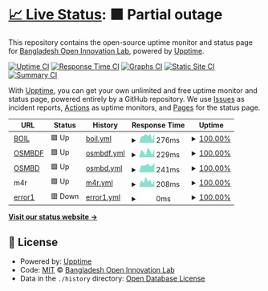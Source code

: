 # [📈 Live Status](https://BangladeshOpenInnovationLab.github.io/musical-telegram): <!--live status--> **🟧 Partial outage**

This repository contains the open-source uptime monitor and status page for [Bangladesh Open Innovation Lab](http://boiledbhoot.org), powered by [Upptime](https://github.com/upptime/upptime).

[![Uptime CI](https://github.com/BangladeshOpenInnovationLab/musical-telegram/workflows/Uptime%20CI/badge.svg)](https://github.com/BangladeshOpenInnovationLab/musical-telegram/actions?query=workflow%3A%22Uptime+CI%22)
[![Response Time CI](https://github.com/BangladeshOpenInnovationLab/musical-telegram/workflows/Response%20Time%20CI/badge.svg)](https://github.com/BangladeshOpenInnovationLab/musical-telegram/actions?query=workflow%3A%22Response+Time+CI%22)
[![Graphs CI](https://github.com/BangladeshOpenInnovationLab/musical-telegram/workflows/Graphs%20CI/badge.svg)](https://github.com/BangladeshOpenInnovationLab/musical-telegram/actions?query=workflow%3A%22Graphs+CI%22)
[![Static Site CI](https://github.com/BangladeshOpenInnovationLab/musical-telegram/workflows/Static%20Site%20CI/badge.svg)](https://github.com/BangladeshOpenInnovationLab/musical-telegram/actions?query=workflow%3A%22Static+Site+CI%22)
[![Summary CI](https://github.com/BangladeshOpenInnovationLab/musical-telegram/workflows/Summary%20CI/badge.svg)](https://github.com/BangladeshOpenInnovationLab/musical-telegram/actions?query=workflow%3A%22Summary+CI%22)

With [Upptime](https://upptime.js.org), you can get your own unlimited and free uptime monitor and status page, powered entirely by a GitHub repository. We use [Issues](https://github.com/BangladeshOpenInnovationLab/musical-telegram/issues) as incident reports, [Actions](https://github.com/BangladeshOpenInnovationLab/musical-telegram/actions) as uptime monitors, and [Pages](https://BangladeshOpenInnovationLab.github.io/musical-telegram) for the status page.

<!--start: status pages-->
<!-- This summary is generated by Upptime (https://github.com/upptime/upptime) -->
<!-- Do not edit this manually, your changes will be overwritten -->
<!-- prettier-ignore -->
| URL | Status | History | Response Time | Uptime |
| --- | ------ | ------- | ------------- | ------ |
| <img alt="" src="https://icons.duckduckgo.com/ip3/boiledbhoot.org.ico" height="13"> [BOIL](https://boiledbhoot.org/) | 🟩 Up | [boil.yml](https://github.com/BangladeshOpenInnovationLab/musical-telegram/commits/HEAD/history/boil.yml) | <details><summary><img alt="Response time graph" src="./graphs/boil/response-time-week.png" height="20"> 276ms</summary><br><a href="https://BangladeshOpenInnovationLab.github.io/musical-telegram/history/boil"><img alt="Response time 226" src="https://img.shields.io/endpoint?url=https%3A%2F%2Fraw.githubusercontent.com%2FBangladeshOpenInnovationLab%2Fmusical-telegram%2FHEAD%2Fapi%2Fboil%2Fresponse-time.json"></a><br><a href="https://BangladeshOpenInnovationLab.github.io/musical-telegram/history/boil"><img alt="24-hour response time 265" src="https://img.shields.io/endpoint?url=https%3A%2F%2Fraw.githubusercontent.com%2FBangladeshOpenInnovationLab%2Fmusical-telegram%2FHEAD%2Fapi%2Fboil%2Fresponse-time-day.json"></a><br><a href="https://BangladeshOpenInnovationLab.github.io/musical-telegram/history/boil"><img alt="7-day response time 276" src="https://img.shields.io/endpoint?url=https%3A%2F%2Fraw.githubusercontent.com%2FBangladeshOpenInnovationLab%2Fmusical-telegram%2FHEAD%2Fapi%2Fboil%2Fresponse-time-week.json"></a><br><a href="https://BangladeshOpenInnovationLab.github.io/musical-telegram/history/boil"><img alt="30-day response time 223" src="https://img.shields.io/endpoint?url=https%3A%2F%2Fraw.githubusercontent.com%2FBangladeshOpenInnovationLab%2Fmusical-telegram%2FHEAD%2Fapi%2Fboil%2Fresponse-time-month.json"></a><br><a href="https://BangladeshOpenInnovationLab.github.io/musical-telegram/history/boil"><img alt="1-year response time 230" src="https://img.shields.io/endpoint?url=https%3A%2F%2Fraw.githubusercontent.com%2FBangladeshOpenInnovationLab%2Fmusical-telegram%2FHEAD%2Fapi%2Fboil%2Fresponse-time-year.json"></a></details> | <details><summary><a href="https://BangladeshOpenInnovationLab.github.io/musical-telegram/history/boil">100.00%</a></summary><a href="https://BangladeshOpenInnovationLab.github.io/musical-telegram/history/boil"><img alt="All-time uptime 99.97%" src="https://img.shields.io/endpoint?url=https%3A%2F%2Fraw.githubusercontent.com%2FBangladeshOpenInnovationLab%2Fmusical-telegram%2FHEAD%2Fapi%2Fboil%2Fuptime.json"></a><br><a href="https://BangladeshOpenInnovationLab.github.io/musical-telegram/history/boil"><img alt="24-hour uptime 100.00%" src="https://img.shields.io/endpoint?url=https%3A%2F%2Fraw.githubusercontent.com%2FBangladeshOpenInnovationLab%2Fmusical-telegram%2FHEAD%2Fapi%2Fboil%2Fuptime-day.json"></a><br><a href="https://BangladeshOpenInnovationLab.github.io/musical-telegram/history/boil"><img alt="7-day uptime 100.00%" src="https://img.shields.io/endpoint?url=https%3A%2F%2Fraw.githubusercontent.com%2FBangladeshOpenInnovationLab%2Fmusical-telegram%2FHEAD%2Fapi%2Fboil%2Fuptime-week.json"></a><br><a href="https://BangladeshOpenInnovationLab.github.io/musical-telegram/history/boil"><img alt="30-day uptime 100.00%" src="https://img.shields.io/endpoint?url=https%3A%2F%2Fraw.githubusercontent.com%2FBangladeshOpenInnovationLab%2Fmusical-telegram%2FHEAD%2Fapi%2Fboil%2Fuptime-month.json"></a><br><a href="https://BangladeshOpenInnovationLab.github.io/musical-telegram/history/boil"><img alt="1-year uptime 100.00%" src="https://img.shields.io/endpoint?url=https%3A%2F%2Fraw.githubusercontent.com%2FBangladeshOpenInnovationLab%2Fmusical-telegram%2FHEAD%2Fapi%2Fboil%2Fuptime-year.json"></a></details>
| <img alt="" src="https://icons.duckduckgo.com/ip3/osmbdf.org.ico" height="13"> [OSMBDF](https://osmbdf.org/) | 🟩 Up | [osmbdf.yml](https://github.com/BangladeshOpenInnovationLab/musical-telegram/commits/HEAD/history/osmbdf.yml) | <details><summary><img alt="Response time graph" src="./graphs/osmbdf/response-time-week.png" height="20"> 229ms</summary><br><a href="https://BangladeshOpenInnovationLab.github.io/musical-telegram/history/osmbdf"><img alt="Response time 218" src="https://img.shields.io/endpoint?url=https%3A%2F%2Fraw.githubusercontent.com%2FBangladeshOpenInnovationLab%2Fmusical-telegram%2FHEAD%2Fapi%2Fosmbdf%2Fresponse-time.json"></a><br><a href="https://BangladeshOpenInnovationLab.github.io/musical-telegram/history/osmbdf"><img alt="24-hour response time 234" src="https://img.shields.io/endpoint?url=https%3A%2F%2Fraw.githubusercontent.com%2FBangladeshOpenInnovationLab%2Fmusical-telegram%2FHEAD%2Fapi%2Fosmbdf%2Fresponse-time-day.json"></a><br><a href="https://BangladeshOpenInnovationLab.github.io/musical-telegram/history/osmbdf"><img alt="7-day response time 229" src="https://img.shields.io/endpoint?url=https%3A%2F%2Fraw.githubusercontent.com%2FBangladeshOpenInnovationLab%2Fmusical-telegram%2FHEAD%2Fapi%2Fosmbdf%2Fresponse-time-week.json"></a><br><a href="https://BangladeshOpenInnovationLab.github.io/musical-telegram/history/osmbdf"><img alt="30-day response time 211" src="https://img.shields.io/endpoint?url=https%3A%2F%2Fraw.githubusercontent.com%2FBangladeshOpenInnovationLab%2Fmusical-telegram%2FHEAD%2Fapi%2Fosmbdf%2Fresponse-time-month.json"></a><br><a href="https://BangladeshOpenInnovationLab.github.io/musical-telegram/history/osmbdf"><img alt="1-year response time 213" src="https://img.shields.io/endpoint?url=https%3A%2F%2Fraw.githubusercontent.com%2FBangladeshOpenInnovationLab%2Fmusical-telegram%2FHEAD%2Fapi%2Fosmbdf%2Fresponse-time-year.json"></a></details> | <details><summary><a href="https://BangladeshOpenInnovationLab.github.io/musical-telegram/history/osmbdf">100.00%</a></summary><a href="https://BangladeshOpenInnovationLab.github.io/musical-telegram/history/osmbdf"><img alt="All-time uptime 99.79%" src="https://img.shields.io/endpoint?url=https%3A%2F%2Fraw.githubusercontent.com%2FBangladeshOpenInnovationLab%2Fmusical-telegram%2FHEAD%2Fapi%2Fosmbdf%2Fuptime.json"></a><br><a href="https://BangladeshOpenInnovationLab.github.io/musical-telegram/history/osmbdf"><img alt="24-hour uptime 100.00%" src="https://img.shields.io/endpoint?url=https%3A%2F%2Fraw.githubusercontent.com%2FBangladeshOpenInnovationLab%2Fmusical-telegram%2FHEAD%2Fapi%2Fosmbdf%2Fuptime-day.json"></a><br><a href="https://BangladeshOpenInnovationLab.github.io/musical-telegram/history/osmbdf"><img alt="7-day uptime 100.00%" src="https://img.shields.io/endpoint?url=https%3A%2F%2Fraw.githubusercontent.com%2FBangladeshOpenInnovationLab%2Fmusical-telegram%2FHEAD%2Fapi%2Fosmbdf%2Fuptime-week.json"></a><br><a href="https://BangladeshOpenInnovationLab.github.io/musical-telegram/history/osmbdf"><img alt="30-day uptime 100.00%" src="https://img.shields.io/endpoint?url=https%3A%2F%2Fraw.githubusercontent.com%2FBangladeshOpenInnovationLab%2Fmusical-telegram%2FHEAD%2Fapi%2Fosmbdf%2Fuptime-month.json"></a><br><a href="https://BangladeshOpenInnovationLab.github.io/musical-telegram/history/osmbdf"><img alt="1-year uptime 100.00%" src="https://img.shields.io/endpoint?url=https%3A%2F%2Fraw.githubusercontent.com%2FBangladeshOpenInnovationLab%2Fmusical-telegram%2FHEAD%2Fapi%2Fosmbdf%2Fuptime-year.json"></a></details>
| <img alt="" src="https://icons.duckduckgo.com/ip3/osmbd.org.ico" height="13"> [OSMBD](https://osmbd.org/) | 🟩 Up | [osmbd.yml](https://github.com/BangladeshOpenInnovationLab/musical-telegram/commits/HEAD/history/osmbd.yml) | <details><summary><img alt="Response time graph" src="./graphs/osmbd/response-time-week.png" height="20"> 241ms</summary><br><a href="https://BangladeshOpenInnovationLab.github.io/musical-telegram/history/osmbd"><img alt="Response time 216" src="https://img.shields.io/endpoint?url=https%3A%2F%2Fraw.githubusercontent.com%2FBangladeshOpenInnovationLab%2Fmusical-telegram%2FHEAD%2Fapi%2Fosmbd%2Fresponse-time.json"></a><br><a href="https://BangladeshOpenInnovationLab.github.io/musical-telegram/history/osmbd"><img alt="24-hour response time 197" src="https://img.shields.io/endpoint?url=https%3A%2F%2Fraw.githubusercontent.com%2FBangladeshOpenInnovationLab%2Fmusical-telegram%2FHEAD%2Fapi%2Fosmbd%2Fresponse-time-day.json"></a><br><a href="https://BangladeshOpenInnovationLab.github.io/musical-telegram/history/osmbd"><img alt="7-day response time 241" src="https://img.shields.io/endpoint?url=https%3A%2F%2Fraw.githubusercontent.com%2FBangladeshOpenInnovationLab%2Fmusical-telegram%2FHEAD%2Fapi%2Fosmbd%2Fresponse-time-week.json"></a><br><a href="https://BangladeshOpenInnovationLab.github.io/musical-telegram/history/osmbd"><img alt="30-day response time 239" src="https://img.shields.io/endpoint?url=https%3A%2F%2Fraw.githubusercontent.com%2FBangladeshOpenInnovationLab%2Fmusical-telegram%2FHEAD%2Fapi%2Fosmbd%2Fresponse-time-month.json"></a><br><a href="https://BangladeshOpenInnovationLab.github.io/musical-telegram/history/osmbd"><img alt="1-year response time 212" src="https://img.shields.io/endpoint?url=https%3A%2F%2Fraw.githubusercontent.com%2FBangladeshOpenInnovationLab%2Fmusical-telegram%2FHEAD%2Fapi%2Fosmbd%2Fresponse-time-year.json"></a></details> | <details><summary><a href="https://BangladeshOpenInnovationLab.github.io/musical-telegram/history/osmbd">100.00%</a></summary><a href="https://BangladeshOpenInnovationLab.github.io/musical-telegram/history/osmbd"><img alt="All-time uptime 99.97%" src="https://img.shields.io/endpoint?url=https%3A%2F%2Fraw.githubusercontent.com%2FBangladeshOpenInnovationLab%2Fmusical-telegram%2FHEAD%2Fapi%2Fosmbd%2Fuptime.json"></a><br><a href="https://BangladeshOpenInnovationLab.github.io/musical-telegram/history/osmbd"><img alt="24-hour uptime 100.00%" src="https://img.shields.io/endpoint?url=https%3A%2F%2Fraw.githubusercontent.com%2FBangladeshOpenInnovationLab%2Fmusical-telegram%2FHEAD%2Fapi%2Fosmbd%2Fuptime-day.json"></a><br><a href="https://BangladeshOpenInnovationLab.github.io/musical-telegram/history/osmbd"><img alt="7-day uptime 100.00%" src="https://img.shields.io/endpoint?url=https%3A%2F%2Fraw.githubusercontent.com%2FBangladeshOpenInnovationLab%2Fmusical-telegram%2FHEAD%2Fapi%2Fosmbd%2Fuptime-week.json"></a><br><a href="https://BangladeshOpenInnovationLab.github.io/musical-telegram/history/osmbd"><img alt="30-day uptime 100.00%" src="https://img.shields.io/endpoint?url=https%3A%2F%2Fraw.githubusercontent.com%2FBangladeshOpenInnovationLab%2Fmusical-telegram%2FHEAD%2Fapi%2Fosmbd%2Fuptime-month.json"></a><br><a href="https://BangladeshOpenInnovationLab.github.io/musical-telegram/history/osmbd"><img alt="1-year uptime 100.00%" src="https://img.shields.io/endpoint?url=https%3A%2F%2Fraw.githubusercontent.com%2FBangladeshOpenInnovationLab%2Fmusical-telegram%2FHEAD%2Fapi%2Fosmbd%2Fuptime-year.json"></a></details>
| <img alt="" src="https://icons.duckduckgo.com/ip3/null.ico" height="13"> m4r | 🟩 Up | [m4r.yml](https://github.com/BangladeshOpenInnovationLab/musical-telegram/commits/HEAD/history/m4r.yml) | <details><summary><img alt="Response time graph" src="./graphs/m4r/response-time-week.png" height="20"> 208ms</summary><br><a href="https://BangladeshOpenInnovationLab.github.io/musical-telegram/history/m4r"><img alt="Response time 211" src="https://img.shields.io/endpoint?url=https%3A%2F%2Fraw.githubusercontent.com%2FBangladeshOpenInnovationLab%2Fmusical-telegram%2FHEAD%2Fapi%2Fm4r%2Fresponse-time.json"></a><br><a href="https://BangladeshOpenInnovationLab.github.io/musical-telegram/history/m4r"><img alt="24-hour response time 218" src="https://img.shields.io/endpoint?url=https%3A%2F%2Fraw.githubusercontent.com%2FBangladeshOpenInnovationLab%2Fmusical-telegram%2FHEAD%2Fapi%2Fm4r%2Fresponse-time-day.json"></a><br><a href="https://BangladeshOpenInnovationLab.github.io/musical-telegram/history/m4r"><img alt="7-day response time 208" src="https://img.shields.io/endpoint?url=https%3A%2F%2Fraw.githubusercontent.com%2FBangladeshOpenInnovationLab%2Fmusical-telegram%2FHEAD%2Fapi%2Fm4r%2Fresponse-time-week.json"></a><br><a href="https://BangladeshOpenInnovationLab.github.io/musical-telegram/history/m4r"><img alt="30-day response time 232" src="https://img.shields.io/endpoint?url=https%3A%2F%2Fraw.githubusercontent.com%2FBangladeshOpenInnovationLab%2Fmusical-telegram%2FHEAD%2Fapi%2Fm4r%2Fresponse-time-month.json"></a><br><a href="https://BangladeshOpenInnovationLab.github.io/musical-telegram/history/m4r"><img alt="1-year response time 218" src="https://img.shields.io/endpoint?url=https%3A%2F%2Fraw.githubusercontent.com%2FBangladeshOpenInnovationLab%2Fmusical-telegram%2FHEAD%2Fapi%2Fm4r%2Fresponse-time-year.json"></a></details> | <details><summary><a href="https://BangladeshOpenInnovationLab.github.io/musical-telegram/history/m4r">100.00%</a></summary><a href="https://BangladeshOpenInnovationLab.github.io/musical-telegram/history/m4r"><img alt="All-time uptime 100.00%" src="https://img.shields.io/endpoint?url=https%3A%2F%2Fraw.githubusercontent.com%2FBangladeshOpenInnovationLab%2Fmusical-telegram%2FHEAD%2Fapi%2Fm4r%2Fuptime.json"></a><br><a href="https://BangladeshOpenInnovationLab.github.io/musical-telegram/history/m4r"><img alt="24-hour uptime 100.00%" src="https://img.shields.io/endpoint?url=https%3A%2F%2Fraw.githubusercontent.com%2FBangladeshOpenInnovationLab%2Fmusical-telegram%2FHEAD%2Fapi%2Fm4r%2Fuptime-day.json"></a><br><a href="https://BangladeshOpenInnovationLab.github.io/musical-telegram/history/m4r"><img alt="7-day uptime 100.00%" src="https://img.shields.io/endpoint?url=https%3A%2F%2Fraw.githubusercontent.com%2FBangladeshOpenInnovationLab%2Fmusical-telegram%2FHEAD%2Fapi%2Fm4r%2Fuptime-week.json"></a><br><a href="https://BangladeshOpenInnovationLab.github.io/musical-telegram/history/m4r"><img alt="30-day uptime 100.00%" src="https://img.shields.io/endpoint?url=https%3A%2F%2Fraw.githubusercontent.com%2FBangladeshOpenInnovationLab%2Fmusical-telegram%2FHEAD%2Fapi%2Fm4r%2Fuptime-month.json"></a><br><a href="https://BangladeshOpenInnovationLab.github.io/musical-telegram/history/m4r"><img alt="1-year uptime 100.00%" src="https://img.shields.io/endpoint?url=https%3A%2F%2Fraw.githubusercontent.com%2FBangladeshOpenInnovationLab%2Fmusical-telegram%2FHEAD%2Fapi%2Fm4r%2Fuptime-year.json"></a></details>
| <img alt="" src="https://icons.duckduckgo.com/ip3/idk.boiledbhoot.org.ico" height="13"> [error1](https://idk.boiledbhoot.org/) | 🟥 Down | [error1.yml](https://github.com/BangladeshOpenInnovationLab/musical-telegram/commits/HEAD/history/error1.yml) | <details><summary><img alt="Response time graph" src="./graphs/error1/response-time-week.png" height="20"> 0ms</summary><br><a href="https://BangladeshOpenInnovationLab.github.io/musical-telegram/history/error1"><img alt="Response time 0" src="https://img.shields.io/endpoint?url=https%3A%2F%2Fraw.githubusercontent.com%2FBangladeshOpenInnovationLab%2Fmusical-telegram%2FHEAD%2Fapi%2Ferror1%2Fresponse-time.json"></a><br><a href="https://BangladeshOpenInnovationLab.github.io/musical-telegram/history/error1"><img alt="24-hour response time 0" src="https://img.shields.io/endpoint?url=https%3A%2F%2Fraw.githubusercontent.com%2FBangladeshOpenInnovationLab%2Fmusical-telegram%2FHEAD%2Fapi%2Ferror1%2Fresponse-time-day.json"></a><br><a href="https://BangladeshOpenInnovationLab.github.io/musical-telegram/history/error1"><img alt="7-day response time 0" src="https://img.shields.io/endpoint?url=https%3A%2F%2Fraw.githubusercontent.com%2FBangladeshOpenInnovationLab%2Fmusical-telegram%2FHEAD%2Fapi%2Ferror1%2Fresponse-time-week.json"></a><br><a href="https://BangladeshOpenInnovationLab.github.io/musical-telegram/history/error1"><img alt="30-day response time 0" src="https://img.shields.io/endpoint?url=https%3A%2F%2Fraw.githubusercontent.com%2FBangladeshOpenInnovationLab%2Fmusical-telegram%2FHEAD%2Fapi%2Ferror1%2Fresponse-time-month.json"></a><br><a href="https://BangladeshOpenInnovationLab.github.io/musical-telegram/history/error1"><img alt="1-year response time 0" src="https://img.shields.io/endpoint?url=https%3A%2F%2Fraw.githubusercontent.com%2FBangladeshOpenInnovationLab%2Fmusical-telegram%2FHEAD%2Fapi%2Ferror1%2Fresponse-time-year.json"></a></details> | <details><summary><a href="https://BangladeshOpenInnovationLab.github.io/musical-telegram/history/error1">100.00%</a></summary><a href="https://BangladeshOpenInnovationLab.github.io/musical-telegram/history/error1"><img alt="All-time uptime 99.69%" src="https://img.shields.io/endpoint?url=https%3A%2F%2Fraw.githubusercontent.com%2FBangladeshOpenInnovationLab%2Fmusical-telegram%2FHEAD%2Fapi%2Ferror1%2Fuptime.json"></a><br><a href="https://BangladeshOpenInnovationLab.github.io/musical-telegram/history/error1"><img alt="24-hour uptime 100.00%" src="https://img.shields.io/endpoint?url=https%3A%2F%2Fraw.githubusercontent.com%2FBangladeshOpenInnovationLab%2Fmusical-telegram%2FHEAD%2Fapi%2Ferror1%2Fuptime-day.json"></a><br><a href="https://BangladeshOpenInnovationLab.github.io/musical-telegram/history/error1"><img alt="7-day uptime 100.00%" src="https://img.shields.io/endpoint?url=https%3A%2F%2Fraw.githubusercontent.com%2FBangladeshOpenInnovationLab%2Fmusical-telegram%2FHEAD%2Fapi%2Ferror1%2Fuptime-week.json"></a><br><a href="https://BangladeshOpenInnovationLab.github.io/musical-telegram/history/error1"><img alt="30-day uptime 100.00%" src="https://img.shields.io/endpoint?url=https%3A%2F%2Fraw.githubusercontent.com%2FBangladeshOpenInnovationLab%2Fmusical-telegram%2FHEAD%2Fapi%2Ferror1%2Fuptime-month.json"></a><br><a href="https://BangladeshOpenInnovationLab.github.io/musical-telegram/history/error1"><img alt="1-year uptime 100.00%" src="https://img.shields.io/endpoint?url=https%3A%2F%2Fraw.githubusercontent.com%2FBangladeshOpenInnovationLab%2Fmusical-telegram%2FHEAD%2Fapi%2Ferror1%2Fuptime-year.json"></a></details>

<!--end: status pages-->

[**Visit our status website →**](https://BangladeshOpenInnovationLab.github.io/musical-telegram)

## 📄 License

- Powered by: [Upptime](https://github.com/upptime/upptime)
- Code: [MIT](./LICENSE) © [Bangladesh Open Innovation Lab](http://boiledbhoot.org)
- Data in the `./history` directory: [Open Database License](https://opendatacommons.org/licenses/odbl/1-0/)
